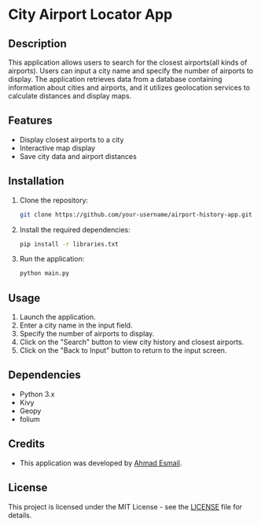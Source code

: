 # City Airport Locator App

## Description
This application allows users to search for the closest airports(all kinds of airports). Users can input a city name and specify the number of airports to display. The application retrieves data from a database containing information about cities and airports, and it utilizes geolocation services to calculate distances and display maps.

## Features
- Display closest airports to a city
- Interactive map display
- Save city data and airport distances

## Installation
1. Clone the repository:

    ```bash
    git clone https://github.com/your-username/airport-history-app.git
    ```

2. Install the required dependencies:

    ```bash
    pip install -r libraries.txt
    ```

3. Run the application:

    ```bash
    python main.py
    ```

## Usage
1. Launch the application.
2. Enter a city name in the input field.
3. Specify the number of airports to display.
4. Click on the "Search" button to view city history and closest airports.
5. Click on the "Back to Input" button to return to the input screen.

## Dependencies
- Python 3.x
- Kivy
- Geopy
- folium

## Credits
- This application was developed by [Ahmad Esmail](https://github.com/AhmadEsmail).

## License
This project is licensed under the MIT License - see the [LICENSE](LICENSE) file for details.
